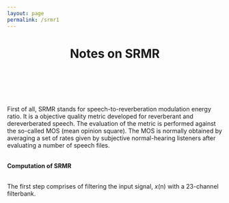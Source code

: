 ```yaml
---
layout: page
permalink: /srmr1
---
```


  <header class="post-header">
    <h1 class="post-title">Notes on SRMR</h1>
  </header>
  <br><br>
<p>

First of all, SRMR stands for speech-to-reverberation modulation energy ratio. It is a objective quality metric developed for reverberant and dereverberated speech. The evaluation of the metric is performed against the so-called MOS (mean opinion square). The MOS is normally obtained by averaging a set of rates given by subjective normal-hearing listeners after evaluating a number of speech files. <br><br>

<b>Computation of SRMR</b> <br><br>

The first step comprises of filtering the input signal, <i>x</i>(n) with a 23-channel filterbank. <br><br>
